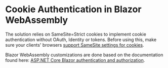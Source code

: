 # Cookie Authentication in Blazor WebAssembly

The solution relies on SameSite=Strict cookies to implement cookie authentication without OAuth, Identity or tokens. Before using this, make sure your clients' browsers [support SameSite settings for cookies](https://caniuse.com/mdn-http_headers_set-cookie_samesite_strict).

Blazor WebAssembly customizations are done based on the documentation found here: [ASP.NET Core Blazor authentication and authorization](https://docs.microsoft.com/en-us/aspnet/core/blazor/security/?view=aspnetcore-3.1).
